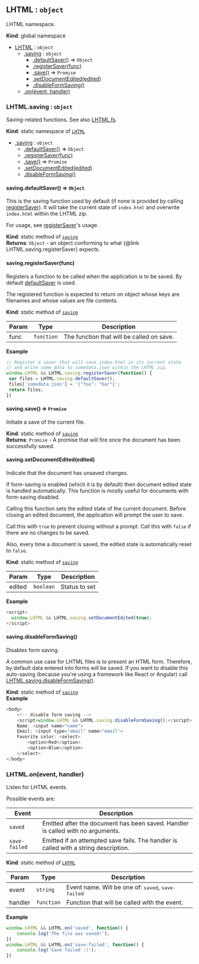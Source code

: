 <a name="LHTML"></a>

## LHTML : <code>object</code>
LHTML namespace.

**Kind**: global namespace  

* [LHTML](#LHTML) : <code>object</code>
    * [.saving](#LHTML.saving) : <code>object</code>
        * [.defaultSaver()](#LHTML.saving.defaultSaver) ⇒ <code>Object</code>
        * [.registerSaver(func)](#LHTML.saving.registerSaver)
        * [.save()](#LHTML.saving.save) ⇒ <code>Promise</code>
        * [.setDocumentEdited(edited)](#LHTML.saving.setDocumentEdited)
        * [.disableFormSaving()](#LHTML.saving.disableFormSaving)
    * [.on(event, handler)](#LHTML.on)

<a name="LHTML.saving"></a>

### LHTML.saving : <code>object</code>
Saving-related functions.  See also [LHTML.fs](LHTML.fs).

**Kind**: static namespace of <code>[LHTML](#LHTML)</code>  

* [.saving](#LHTML.saving) : <code>object</code>
    * [.defaultSaver()](#LHTML.saving.defaultSaver) ⇒ <code>Object</code>
    * [.registerSaver(func)](#LHTML.saving.registerSaver)
    * [.save()](#LHTML.saving.save) ⇒ <code>Promise</code>
    * [.setDocumentEdited(edited)](#LHTML.saving.setDocumentEdited)
    * [.disableFormSaving()](#LHTML.saving.disableFormSaving)

<a name="LHTML.saving.defaultSaver"></a>

#### saving.defaultSaver() ⇒ <code>Object</code>
This is the saving function used by default (if none is provided by calling
[registerSaver](#LHTML.saving.registerSaver)). It will take the current state of
`index.html` and overwrite `index.html` within the LHTML zip.


For usage, see [registerSaver](#LHTML.saving.registerSaver)'s usage.

**Kind**: static method of <code>[saving](#LHTML.saving)</code>  
**Returns**: <code>Object</code> - an object conforming to what {@link
                      LHTML.saving.registerSaver} expects.  
<a name="LHTML.saving.registerSaver"></a>

#### saving.registerSaver(func)
Registers a function to be called when the application is to be saved.  By default [defaultSaver](#LHTML.saving.defaultSaver) is used.

The registered function is expected to return on object whose keys are filenames and whose values are file contents.

**Kind**: static method of <code>[saving](#LHTML.saving)</code>  

| Param | Type | Description |
| --- | --- | --- |
| func | <code>function</code> | The function that will be called on save. |

**Example**  
```js
// Register a saver that will save index.html in its current state
// and write some data to somedata.json within the LHTML zip.
window.LHTML && LHTML.saving.registerSaver(function() {
 var files = LHTML.saving.defaultSaver();
 files['somedata.json'] = '{"foo": "bar"}';
 return files;
})
```
<a name="LHTML.saving.save"></a>

#### saving.save() ⇒ <code>Promise</code>
Initiate a save of the current file.

**Kind**: static method of <code>[saving](#LHTML.saving)</code>  
**Returns**: <code>Promise</code> - A promise that will fire once the document has been
                       successfully saved.  
<a name="LHTML.saving.setDocumentEdited"></a>

#### saving.setDocumentEdited(edited)
Indicate that the document has unsaved changes.

If form-saving is enabled (which it is by default)
then document edited state is handled automatically.
This function is mostly useful for documents with
form-saving disabled.

Calling this function sets the edited state
of the current document.  Before closing an edited document,
the application will prompt the user to save.

Call this with `true` to prevent closing without a prompt.
Call this with `false` if there are no changes to be saved.

Also, every time a document is saved, the edited state is automatically reset to `false`.

**Kind**: static method of <code>[saving](#LHTML.saving)</code>  

| Param | Type | Description |
| --- | --- | --- |
| edited | <code>boolean</code> | Status to set |

**Example**  
```js
<script>
  window.LHTML && LHTML.saving.setDocumentEdited(true);
</script>
```
<a name="LHTML.saving.disableFormSaving"></a>

#### saving.disableFormSaving()
Disables form saving.

A common use case for LHTML files is to present an HTML form.  Therefore, by
default data entered into forms will be saved.  If you want to disable this
auto-saving (because you're using a framework like React or Angular) call
[LHTML.saving.disableFormSaving()](LHTML.saving.disableFormSaving()).

**Kind**: static method of <code>[saving](#LHTML.saving)</code>  
**Example**  
```js
<body>
    <!-- disable form saving -->
    <script>window.LHTML && LHTML.saving.disableFormSaving();</script>
    Name: <input name="name">
    Email: <input type="email" name="email">
    Favorite color: <select>
        <option>Red</option>
        <option>Blue</option>
    </select>
</body>
```
<a name="LHTML.on"></a>

### LHTML.on(event, handler)
Listen for LHTML events.

Possible events are:

| Event | Description |
|---|---|
| `saved` | Emitted after the document has been saved.  Handler is called with no arguments. |
| `save-failed` | Emitted if an attempted save fails.  The handler is called with a string description. |

**Kind**: static method of <code>[LHTML](#LHTML)</code>  

| Param | Type | Description |
| --- | --- | --- |
| event | <code>string</code> | Event name.  Will be one of: <tt>saved</tt>,                                  <tt>save-failed</tt> |
| handler | <code>function</code> | Function that will be called with the event. |

**Example**  
```js
window.LHTML && LHTML.on('saved', function() {
    console.log('The file was saved!');
})
window.LHTML && LHTML.on('save-failed', function() {
    console.log('Save failed :(');
})
```
